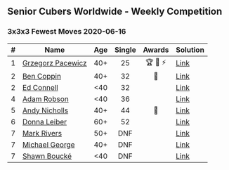 ## Senior Cubers Worldwide - Weekly Competition
### 3x3x3 Fewest Moves 2020-06-16

| # | Name | Age | Single | Awards | Solution |
| :--: | -- | :--: | :--: | :--: | :-- |
| 1 | [Grzegorz Pacewicz](../../persons/grzegorz_pacewicz.md) | 40+ | 25 | 🏆 🥇 ⚡ | [Link](https://www.facebook.com/events/753945178677521/permalink/756398248432214/) |
| 2 | [Ben Coppin](../../persons/ben_coppin.md) | 40+ | 32 | 🥈 | [Link](https://www.facebook.com/events/753945178677521/permalink/755294308542608/) |
| 2 | [Ed Connell](../../persons/ed_connell.md) | <40 | 32 |  | [Link](https://www.facebook.com/events/753945178677521/permalink/754123971992975/) |
| 4 | [Adam Robson](../../persons/adam_robson.md) | <40 | 36 |  | [Link](https://www.facebook.com/events/753945178677521/permalink/754313368640702/) |
| 5 | [Andy Nicholls](../../persons/andy_nicholls.md) | 40+ | 44 | 🥉 | [Link](https://www.facebook.com/events/753945178677521/permalink/755686318503407/) |
| 6 | [Donna Leiber](../../persons/donna_leiber.md) | 60+ | 52 |  | [Link](https://www.facebook.com/events/753945178677521/permalink/757188861686486/) |
| 7 | [Mark Rivers](../../persons/mark_rivers.md) | 50+ | DNF |  | [Link](https://www.facebook.com/events/753945178677521/permalink/758195291585843/) |
| 7 | [Michael George](../../persons/michael_george.md) | 40+ | DNF |  | [Link](https://www.facebook.com/events/753945178677521/permalink/758256418246397/) |
| 7 | [Shawn Boucké](../../persons/shawn_boucke.md) | <40 | DNF |  | [Link](https://www.facebook.com/events/753945178677521/permalink/756328728439166/) |

<!-- Global site tag (gtag.js) - Google Analytics -->
<script async src="https://www.googletagmanager.com/gtag/js?id=UA-86348435-3"></script>
<script>window.dataLayer = window.dataLayer || []; function gtag() {dataLayer.push(arguments);} gtag('js', new Date()); gtag('config', 'UA-86348435-3');</script>
